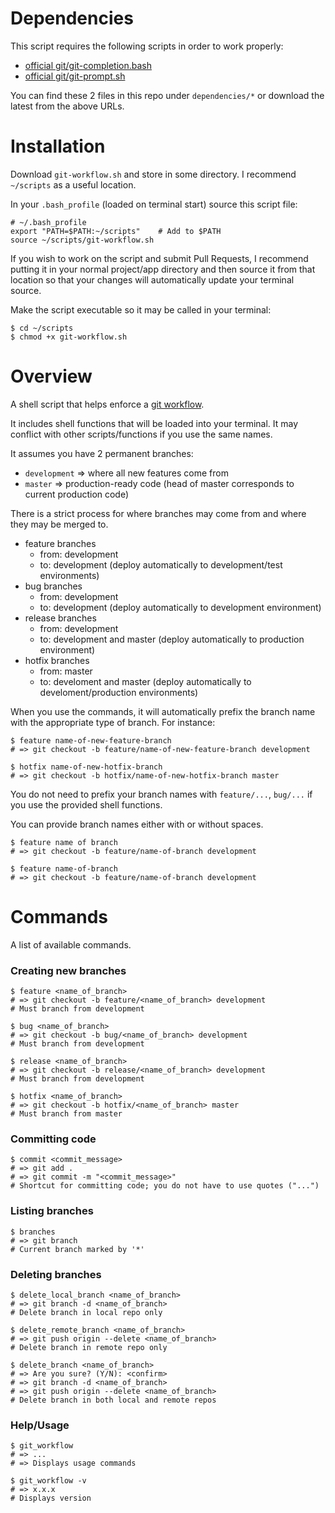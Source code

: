 # Dependencies

This script requires the following scripts in order to work properly:
* [official git/git-completion.bash](https://github.com/git/git/blob/master/contrib/completion/git-completion.bash)
* [official git/git-prompt.sh](https://github.com/git/git/blob/master/contrib/completion/git-prompt.sh)

You can find these 2 files in this repo under `dependencies/*` or download the latest from the above URLs.

# Installation

Download `git-workflow.sh` and store in some directory. I recommend `~/scripts` as a useful location.

In your `.bash_profile` (loaded on terminal start) source this script file:

```
# ~/.bash_profile
export "PATH=$PATH:~/scripts"    # Add to $PATH
source ~/scripts/git-workflow.sh
```

If you wish to work on the script and submit Pull Requests, I recommend putting it in your
normal project/app directory and then source it from that location so that your
changes will automatically update your terminal source.

Make the script executable so it may be called in your terminal:

```
$ cd ~/scripts
$ chmod +x git-workflow.sh
```

# Overview

A shell script that helps enforce a [git workflow](http://nvie.com/posts/a-successful-git-branching-model/).

It includes shell functions that will be loaded into your terminal. It may conflict with other scripts/functions if you use the same names.

It assumes you have 2 permanent branches:
* `development` => where all new features come from
* `master` => production-ready code (head of master corresponds to current production code)

There is a strict process for where branches may come from and where they may be merged to.

* feature branches
  * from: development
  *   to: development (deploy automatically to development/test environments)
* bug branches
  * from: development
  *   to: development (deploy automatically to development environment)
* release branches
  * from: development
  *   to: development and master (deploy automatically to production environment)
* hotfix branches
  * from: master
  *   to: develoment and master (deploy automatically to develoment/production environments)

When you use the commands, it will automatically prefix the branch name with the appropriate type of branch.  For instance:

```
$ feature name-of-new-feature-branch
# => git checkout -b feature/name-of-new-feature-branch development
```

```
$ hotfix name-of-new-hotfix-branch
# => git checkout -b hotfix/name-of-new-hotfix-branch master
```

You do not need to prefix your branch names with `feature/...`, `bug/...` if you use the provided shell functions.

You can provide branch names either with or without spaces.

```
$ feature name of branch
# => git checkout -b feature/name-of-branch development
```

```
$ feature name-of-branch
# => git checkout -b feature/name-of-branch development
```

# Commands

A list of available commands.

### Creating new branches

```
$ feature <name_of_branch>
# => git checkout -b feature/<name_of_branch> development
# Must branch from development
```

```
$ bug <name_of_branch>
# => git checkout -b bug/<name_of_branch> development
# Must branch from development
```

```
$ release <name_of_branch>
# => git checkout -b release/<name_of_branch> development
# Must branch from development
```

```
$ hotfix <name_of_branch>
# => git checkout -b hotfix/<name_of_branch> master
# Must branch from master
```

### Committing code

```
$ commit <commit_message>
# => git add .
# => git commit -m "<commit_message>"
# Shortcut for committing code; you do not have to use quotes ("...")
```

### Listing branches

```
$ branches
# => git branch
# Current branch marked by '*'
```

### Deleting branches

```
$ delete_local_branch <name_of_branch>
# => git branch -d <name_of_branch>
# Delete branch in local repo only
```

```
$ delete_remote_branch <name_of_branch>
# => git push origin --delete <name_of_branch>
# Delete branch in remote repo only
```

```
$ delete_branch <name_of_branch>
# => Are you sure? (Y/N): <confirm>
# => git branch -d <name_of_branch>
# => git push origin --delete <name_of_branch>
# Delete branch in both local and remote repos
```

### Help/Usage

```
$ git_workflow
# => ...
# => Displays usage commands
```

```
$ git_workflow -v
# => x.x.x
# Displays version
```
